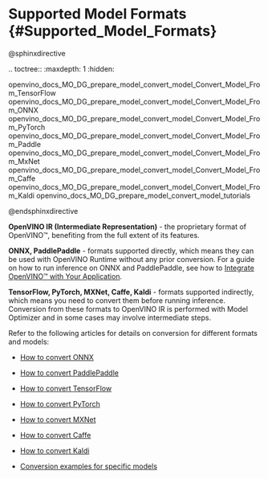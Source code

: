 # Supported Model Formats {#Supported_Model_Formats}

@sphinxdirective

.. toctree::
   :maxdepth: 1
   :hidden:

   openvino_docs_MO_DG_prepare_model_convert_model_Convert_Model_From_TensorFlow
   openvino_docs_MO_DG_prepare_model_convert_model_Convert_Model_From_ONNX
   openvino_docs_MO_DG_prepare_model_convert_model_Convert_Model_From_PyTorch
   openvino_docs_MO_DG_prepare_model_convert_model_Convert_Model_From_Paddle
   openvino_docs_MO_DG_prepare_model_convert_model_Convert_Model_From_MxNet
   openvino_docs_MO_DG_prepare_model_convert_model_Convert_Model_From_Caffe
   openvino_docs_MO_DG_prepare_model_convert_model_Convert_Model_From_Kaldi
   openvino_docs_MO_DG_prepare_model_convert_model_tutorials

@endsphinxdirective


**OpenVINO IR (Intermediate Representation)** - the proprietary format of OpenVINO™, benefiting from the full extent of its features.

**ONNX, PaddlePaddle** - formats supported directly, which means they can be used with OpenVINO Runtime without any prior conversion. For a guide on how to run inference on ONNX and PaddlePaddle, see how to [Integrate OpenVINO™ with Your Application](../../../OV_Runtime_UG/integrate_with_your_application.md).

**TensorFlow, PyTorch, MXNet, Caffe, Kaldi** - formats supported indirectly, which means you need to convert them before running inference. Conversion from these formats to OpenVINO IR is performed with Model Optimizer and in some cases may involve intermediate steps.

Refer to the following articles for details on conversion for different formats and models:

* [How to convert ONNX](./Convert_Model_From_ONNX.md)
* [How to convert PaddlePaddle](./Convert_Model_From_Paddle.md)
* [How to convert TensorFlow](./Convert_Model_From_TensorFlow.md)
* [How to convert PyTorch](./Convert_Model_From_PyTorch.md)
* [How to convert MXNet](./Convert_Model_From_MxNet.md)
* [How to convert Caffe](./Convert_Model_From_Caffe.md)
* [How to convert Kaldi](./Convert_Model_From_Kaldi.md)

* [Conversion examples for specific models](./Convert_Model_Tutorials.md)
